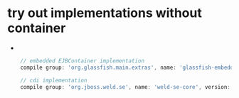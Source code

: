 # try out implementations without container

- 
```groovy
    // embedded EJBContainer implementation
    compile group: 'org.glassfish.main.extras', name: 'glassfish-embedded-all', version: '5.1.0'

    // cdi implementation
    compile group: 'org.jboss.weld.se', name: 'weld-se-core', version: '3.1.3.Final'


```
